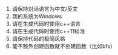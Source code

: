 1. 请保持对话语言为中文/英文
2. 我的系统为Windows
3. 请在生成代码时使用c++语言
4. 请在生成代码时使用c++11标准
5. 请保持代码的极简风格
6. 能不额外创建函数就不创建函数（比如bfs）